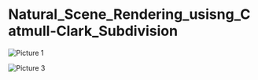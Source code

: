 # Natural_Scene_Rendering_usisng_Catmull-Clark_Subdivision

![Picture 1](https://user-images.githubusercontent.com/65150672/206920045-fa7e4da0-6503-4e8b-8a5f-bd46e035210a.png)

![Picture 3](https://user-images.githubusercontent.com/65150672/206920050-e56e93f4-cb70-4c40-b565-308d161d38f5.png)
